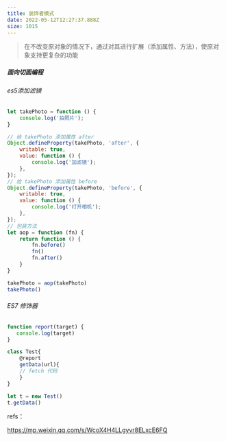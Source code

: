 ```yaml
---
title: 装饰者模式
date: 2022-05-12T12:27:37.888Z
size: 1015
---
```

> 在不改变原对象的情况下，通过对其进行扩展（添加属性、方法），使原对象支持更复杂的功能
>

##### 面向切面编程

###### es5添加滤镜

```js
let takePhoto = function () {
    console.log('拍照片');
}

// 给 takePhoto 添加属性 after
Object.defineProperty(takePhoto, 'after', {
    writable: true,
    value: function () {
        console.log('加滤镜');
    },
});
// 给 takePhoto 添加属性 before
Object.defineProperty(takePhoto, 'before', {
    writable: true,
    value: function () {
        console.log('打开相机');
    },
});
// 包装方法
let aop = function (fn) {
    return function () {
        fn.before()
        fn()
        fn.after()
    }
}

takePhoto = aop(takePhoto)
takePhoto()
```

###### ES7 修饰器

```js
function report(target) {
   console.log(target)
}

class Test{
    @report
    getData(url){
    // fetch 代码
    }
}

let t = new Test()
t.getData()
```



refs：

https://mp.weixin.qq.com/s/WcoX4H4LLgyvr8ELxcE6FQ
